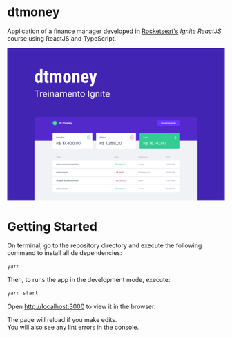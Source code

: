 # dtmoney

Application of a finance manager developed in [Rocketseat's](https://www.rocketseat.com.br/) _Ignite ReactJS_ course using ReactJS and TypeScript.

![Project Cover](src\assets\dtmoney-ignite.png)

# Getting Started

On terminal, go to the repository directory and execute the following command to install all de dependencies:

```bash
yarn
```

Then, to runs the app in the development mode, execute:

```bash
yarn start
```

Open [http://localhost:3000](http://localhost:3000) to view it in the browser.

The page will reload if you make edits.\
You will also see any lint errors in the console.

